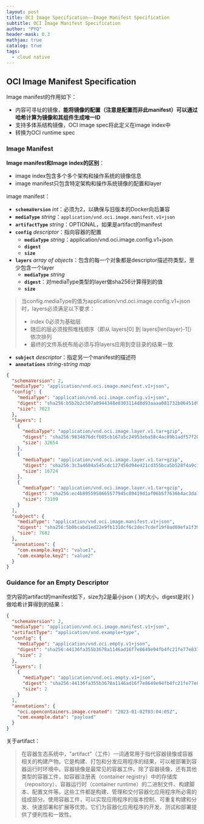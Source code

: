 ```yaml
---
layout: post
title: OCI Image Specification——Image Manifest Specification
subtitle: OCI Image Manifest Specification
author: "PYQ"
header-mask: 0.3
mathjax: true
catalog: true
tags:
  - cloud native
---
```

## OCI Image Manifest Specification

Image manifest的作用如下：

- 内容可寻址的镜像，**能将镜像的配置（注意是配置而非此manifest）可以通过哈希计算为镜像和其组件生成唯一ID**
- 支持多体系结构镜像，OCI image spec将此定义在image index中
- 转换为OCI runtime spec

### Image Manifest

**Image manifest和Image index的区别**：

- image index包含多个多个架构和操作系统的镜像信息
- image manifest只包含特定架构和操作系统镜像的配置和layer

image manifest：

- **`schemaVersion`** *int*：必须为2，以确保与旧版本的Docker向后兼容
- **`mediaType`** *string*：`application/vnd.oci.image.manifest.v1+json`
- **`artifactType`** *string*：OPTIONAL，如果是artifact的manifest
- **`config`** *descriptor*：指向容器的配置
  - **`mediaType`** *string*：application/vnd.oci.image.config.v1+json
  - **`digest`**
  - **`size`**
- **`layers`** *array of objects*：包含的每一个对象都是descriptor描述符类型，至少包含一个layer
  - **`mediaType`** *string*
  - **`digest`**：对mediaType类型的layer做sha256计算得到的值
  - **`size`**

> 当config.mediaType的值为application/vnd.oci.image.config.v1+json时，layers必须满足以下要求：
>
> - index 0必须为基础层
> - 随后的层必须按照堆栈顺序（即从 layers[0] 到 layers[len(layer)-1]）依次排列
> - 最终的文件系统布局必须与将layers应用到空目录的结果一致

- **`subject`** *descriptor*：指定另一个manifest的描述符
- **`annotations`** *string-string map*

```json
{
  "schemaVersion": 2,
  "mediaType": "application/vnd.oci.image.manifest.v1+json",
  "config": {
    "mediaType": "application/vnd.oci.image.config.v1+json",
    "digest": "sha256:b5b2b2c507a0944348e0303114d8d93aaaa081732b86451d9bce1f432a537bc7",
    "size": 7023
  },
  "layers": [
    {
      "mediaType": "application/vnd.oci.image.layer.v1.tar+gzip",
      "digest": "sha256:9834876dcfb05cb167a5c24953eba58c4ac89b1adf57f28f2f9d09af107ee8f0",
      "size": 32654
    },
    {
      "mediaType": "application/vnd.oci.image.layer.v1.tar+gzip",
      "digest": "sha256:3c3a4604a545cdc127456d94e421cd355bca5b528f4a9c1905b15da2eb4a4c6b",
      "size": 16724
    },
    {
      "mediaType": "application/vnd.oci.image.layer.v1.tar+gzip",
      "digest": "sha256:ec4b8955958665577945c89419d1af06b5f7636b4ac3da7f12184802ad867736",
      "size": 73109
    }
  ],
  "subject": {
    "mediaType": "application/vnd.oci.image.manifest.v1+json",
    "digest": "sha256:5b0bcabd1ed22e9fb1310cf6c2dec7cdef19f0ad69efa1f392e94a4333501270",
    "size": 7682
  },
  "annotations": {
    "com.example.key1": "value1",
    "com.example.key2": "value2"
  }
}
```

### Guidance for an Empty Descriptor

空内容的artifact的manifest如下，size为2是最小json { }的大小，digest是对{ }做哈希计算得到的结果：

```json
{
  "schemaVersion": 2,
  "mediaType": "application/vnd.oci.image.manifest.v1+json",
  "artifactType": "application/vnd.example+type",
  "config": {
    "mediaType": "application/vnd.oci.empty.v1+json",
    "digest": "sha256:44136fa355b3678a1146ad16f7e8649e94fb4fc21fe77e8310c060f61caaff8a",
    "size": 2
  },
  "layers": [
    {
      "mediaType": "application/vnd.oci.empty.v1+json",
      "digest": "sha256:44136fa355b3678a1146ad16f7e8649e94fb4fc21fe77e8310c060f61caaff8a",
      "size": 2
    }
  ],
  "annotations": {
    "oci.opencontainers.image.created": "2023-01-02T03:04:05Z",
    "com.example.data": "payload"
  }
}
```

关于artifact：

>在容器生态系统中，"artifact"（工件）一词通常用于指代容器镜像或容器相关的构建产物。它是构建、打包和分发应用程序的结果，可以被部署到容器运行时环境中。容器镜像是最常见的容器工件。除了容器镜像，还有其他类型的容器工件，如容器注册表（container registry）中的存储库（repository）、容器运行时（container runtime）的二进制文件、构建脚本、配置文件等。这些工件都是构建、管理和交付容器化应用程序所必需的组成部分。使用容器工件，可以实现应用程序的版本控制、可重复构建和分发、快速部署和扩展等优势。它们为容器化应用程序的开发、测试和部署提供了便利性和一致性。

 
